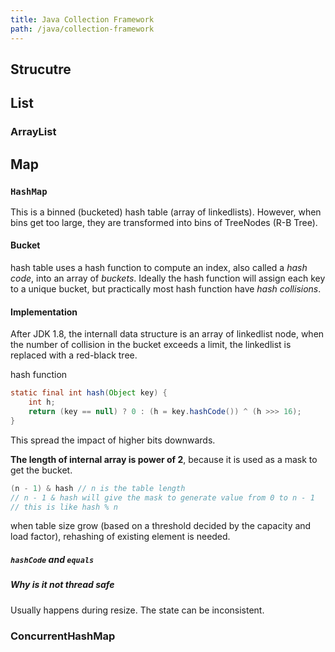 ```yaml
---
title: Java Collection Framework
path: /java/collection-framework
---
```


## Strucutre

## List
### ArrayList

## Map
### `HashMap`
This is a binned (bucketed) hash table (array of linkedlists). However, when bins get too large, they are transformed into bins of TreeNodes (R-B Tree).

#### Bucket 
hash table uses a hash function to compute an index, also called a *hash code*, into an array of *buckets*. Ideally the hash function will assign each key to a unique bucket, but practically most hash function have *hash collisions*.

#### Implementation
After JDK 1.8, the internall data structure is an array of linkedlist node, when the number of collision in the bucket exceeds a limit, the linkedlist is replaced with a red-black tree.

hash function
```java
static final int hash(Object key) {
    int h;
    return (key == null) ? 0 : (h = key.hashCode()) ^ (h >>> 16);
}
```
This spread the impact of higher bits downwards.

**The length of internal array is power of 2**, because it is used as a mask to get the bucket. 

```java
(n - 1) & hash // n is the table length
// n - 1 & hash will give the mask to generate value from 0 to n - 1
// this is like hash % n
```

when table size grow (based on a threshold decided by the capacity and load factor), rehashing of existing element is needed. 

##### `hashCode` and `equals`


##### Why is it not thread safe
Usually happens during resize. The state can be inconsistent.

### ConcurrentHashMap


